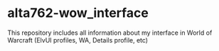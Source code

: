 # alta762-wow_interface
This repository includes all information about my interface in World of Warcraft (ElvUI profiles, WA, Details profile, etc)
